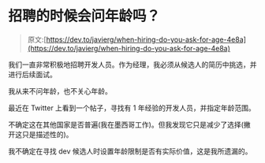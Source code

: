 # 招聘的时候会问年龄吗？

> 原文:[https://dev.to/javierg/when-hiring-do-you-ask-for-age-4e8a](https://dev.to/javierg/when-hiring-do-you-ask-for-age-4e8a)

我们一直非常积极地招聘开发人员。作为经理，我必须从候选人的简历中挑选，并进行后续面试。

我从来不问年龄，也不关心年龄。

最近在 Twitter 上看到一个帖子，寻找有 1 年经验的开发人员，并指定年龄范围。

不确定这在其他国家是否普遍(我在墨西哥工作)。但我发现它只是减少了选择(撇开这只是描述性的)。

我不确定在寻找 dev 候选人时设置年龄限制是否有实际价值，这是我所遗漏的。